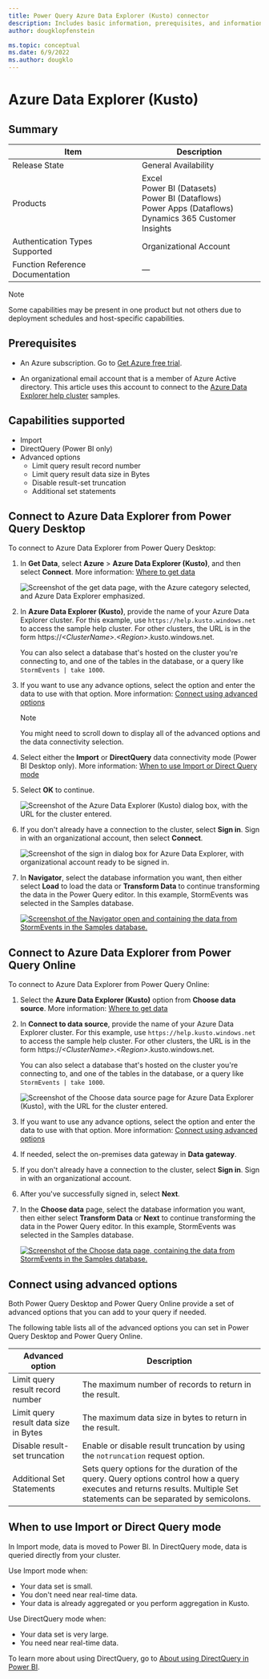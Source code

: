 ```yaml
---
title: Power Query Azure Data Explorer (Kusto) connector
description: Includes basic information, prerequisites, and information on how to connect to Azure Data Explorer, along with a list of limitations.
author: dougklopfenstein

ms.topic: conceptual
ms.date: 6/9/2022
ms.author: dougklo
---
```


# Azure Data Explorer (Kusto)

## Summary

| Item | Description |
| ---- | ----------- |
| Release State | General Availability |
| Products | Excel<br/>Power BI (Datasets)<br/>Power BI (Dataflows)<br/>Power Apps (Dataflows)<br/>Dynamics 365 Customer Insights |
| Authentication Types Supported | Organizational Account |
| Function Reference Documentation | &mdash; |

>[!Note]
> Some capabilities may be present in one product but not others due to deployment schedules and host-specific capabilities.

## Prerequisites

* An Azure subscription. Go to [Get Azure free trial](https://azure.microsoft.com/pricing/free-trial/).

* An organizational email account that is a member of Azure Active directory. This article uses this account to connect to the [Azure Data Explorer help cluster](https://dataexplorer.azure.com/clusters/help/databases/Samples) samples.

## Capabilities supported

* Import
* DirectQuery (Power BI only)
* Advanced options
  * Limit query result record number
  * Limit query result data size in Bytes
  * Disable result-set truncation
  * Additional set statements

## Connect to Azure Data Explorer from Power Query Desktop

To connect to Azure Data Explorer from Power Query Desktop:

1. In **Get Data**, select **Azure** > **Azure Data Explorer (Kusto)**, and then select **Connect**. More information: [Where to get data](../where-to-get-data.md)

    ![Screenshot of the get data page, with the Azure category selected, and Azure Data Explorer emphasized.](media/azure-data-explorer/get-data-desktop.png)

2. In **Azure Data Explorer (Kusto)**, provide the name of your Azure Data Explorer cluster. For this example, use `https://help.kusto.windows.net` to access the sample help cluster. For other clusters, the URL is in the form https://_\<ClusterName>_._\<Region>_.kusto.windows.net.

    You can also select a database that's hosted on the cluster you're connecting to, and one of the tables in the database, or a query like `StormEvents | take 1000`.

3. If you want to use any advance options, select the option and enter the data to use with that option. More information: [Connect using advanced options](#connect-using-advanced-options)

   >[!Note]
   >You might need to scroll down to display all of the advanced options and the data connectivity selection.

4. Select either the **Import** or **DirectQuery** data connectivity mode (Power BI Desktop only). More information: [When to use Import or Direct Query mode](#when-to-use-import-or-direct-query-mode)

5. Select **OK** to continue.

    ![Screenshot of the Azure Data Explorer (Kusto) dialog box, with the URL for the cluster entered.](media/azure-data-explorer/ade-cluster.png)

6. If you don't already have a connection to the cluster, select **Sign in**. Sign in with an organizational account, then select **Connect**.

    ![Screenshot of the sign in dialog box for Azure Data Explorer, with organizational account ready to be signed in.](media/azure-data-explorer/sign-in-desktop.png)

7. In **Navigator**, select the database information you want, then either select **Load** to load the data or **Transform Data** to continue transforming the data in the Power Query editor. In this example, StormEvents was selected in the Samples database.

    [![Screenshot of the Navigator open and containing the data from StormEvents in the Samples database.](media/azure-data-explorer/navigator-desktop.png)](media/azure-data-explorer/navigator-desktop.png#lightbox)

## Connect to Azure Data Explorer from Power Query Online

To connect to Azure Data Explorer from Power Query Online:

1. Select the **Azure Data Explorer (Kusto)** option from **Choose data source**. More information: [Where to get data](../where-to-get-data.md)

2. In **Connect to data source**, provide the name of your Azure Data Explorer cluster. For this example, use `https://help.kusto.windows.net` to access the sample help cluster. For other clusters, the URL is in the form https://_\<ClusterName>_._\<Region>_.kusto.windows.net.

    You can also select a database that's hosted on the cluster you're connecting to, and one of the tables in the database, or a query like `StormEvents | take 1000`.

   ![Screenshot of the Choose data source page for Azure Data Explorer (Kusto), with the URL for the cluster entered.](media/azure-data-explorer/sign-in-online.png)

3. If you want to use any advance options, select the option and enter the data to use with that option. More information: [Connect using advanced options](#connect-using-advanced-options)

4. If needed, select the on-premises data gateway in **Data gateway**.

5. If you don't already have a connection to the cluster, select **Sign in**. Sign in with an organizational account.

6. After you've successfully signed in, select **Next**.

7. In the **Choose data** page, select the database information you want, then either select **Transform Data** or **Next** to continue transforming the data in the Power Query editor. In this example, StormEvents was selected in the Samples database.

   [![Screenshot of the Choose data page, containing the data from StormEvents in the Samples database.](media/azure-data-explorer/navigator-online.png)](media/azure-data-explorer/navigator-online.png#lightbox)

## Connect using advanced options

Both Power Query Desktop and Power Query Online provide a set of advanced options that you can add to your query if needed.

The following table lists all of the advanced options you can set in Power Query Desktop and Power Query Online.

| Advanced option | Description |
| --------------- | ----------- |
| Limit query result record number | The maximum number of records to return in the result. |
| Limit query result data size in Bytes | The maximum data size in bytes to return in the result. |
| Disable result-set truncation | Enable or disable result truncation by using the `notruncation` request option. |
| Additional Set Statements | Sets query options for the duration of the query. Query options control how a query executes and returns results. Multiple Set statements can be separated by semicolons. |

## When to use Import or Direct Query mode

In Import mode, data is moved to Power BI. In DirectQuery mode, data is queried directly from your cluster.

Use Import mode when:

* Your data set is small.
* You don't need near real-time data.
* Your data is already aggregated or you perform aggregation in Kusto.

Use DirectQuery mode when:

* Your data set is very large.
* You need near real-time data.

To learn more about using DirectQuery, go to [About using DirectQuery in Power BI](/power-bi/connect-data/desktop-directquery-about).
